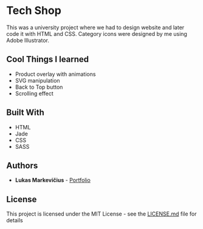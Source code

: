 # Tech Shop

This was a university project where we had to design website and later code it with HTML and CSS. Category icons were designed by me using Adobe Illustrator.

## Cool Things I learned

* Product overlay with animations
* SVG manipulation
* Back to Top button
* Scrolling effect

## Built With

* HTML
* Jade
* CSS
* SASS

## Authors

* **Lukas Markevičius** - [Portfolio](http://lukasmarkevicius.com/)

## License

This project is licensed under the MIT License - see the [LICENSE.md](LICENSE.md) file for details
